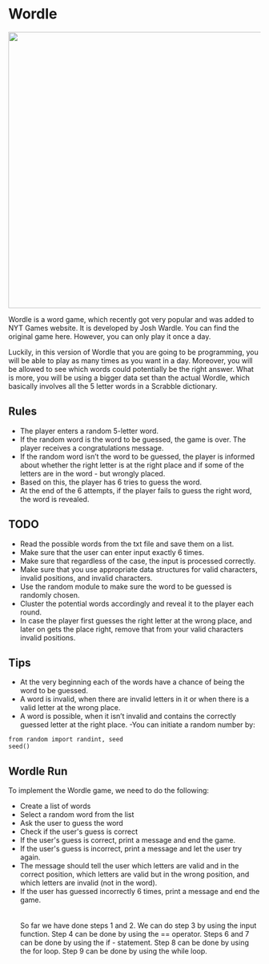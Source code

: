 # Wordle

<img src="https://cdn.vox-cdn.com/thumbor/ck_ZI2110VroIdMEu81i9Nrnr1Q=/0x0:1125x729/1200x628/filters:focal(563x365:564x366)/cdn.vox-cdn.com/uploads/chorus_asset/file/23162108/IMG_3664.jpg" width=550>

Wordle is a word game, which recently got very popular and was added to NYT Games website. It is developed by Josh Wardle. You can find the original game here. However, you can only play it once a day.

Luckily, in this version of Wordle that you are going to be programming, you will be able to play as many times as you want in a day. Moreover, you will be allowed to see which words could potentially be the right answer. What is more, you will be using a bigger data set than the actual Wordle, which basically involves all the 5 letter words in a Scrabble dictionary.


## Rules
- The player enters a random 5-letter word.
- If the random word is the word to be guessed, the game is over. The player receives a congratulations message.
- If the random word isn’t the word to be guessed, the player is informed about whether the right letter is at the right place and if some of the letters are in the word - but wrongly placed.<br>
- Based on this, the player has 6 tries to guess the word.
- At the end of the 6 attempts, if the player fails to guess the right word, the word is revealed.<br>

## TODO
- Read the possible words from the txt file and save them on a list.
- Make sure that the user can enter input exactly 6 times.
- Make sure that regardless of the case, the input is processed correctly.
- Make sure that you use appropriate data structures for valid characters, invalid positions, and invalid characters.
- Use the random module to make sure the word to be guessed is randomly chosen.
- Cluster the potential words accordingly and reveal it to the player each round.
- In case the player first guesses the right letter at the wrong place, and later on gets the place right, remove that from your valid characters invalid positions.

## Tips
- At the very beginning each of the words have a chance of being the word to be guessed.
- A word is invalid, when there are invalid letters in it or when there is a valid letter at the wrong place.
- A word is possible, when it isn’t invalid and contains the correctly guessed letter at the right place.
 -You can initiate a random number by:
```
from random import randint, seed
seed()
```

## Wordle Run
To implement the Wordle game, we need to do the following:

- Create a list of words
- Select a random word from the list
- Ask the user to guess the word
- Check if the user's guess is correct
- If the user's guess is correct, print a message and end the game.
- If the user's guess is incorrect, print a message and let the user try again.
- The message should tell the user which letters are valid and in the correct position, which letters are valid but in the wrong position, and which letters are invalid (not in the word).
- If the user has guessed incorrectly 6 times, print a message and end the game.<br>
<br><br>
So far we have done steps 1 and 2. We can do step 3 by using the input function. Step 4 can be done by using the == operator. Steps 6 and 7 can be done by using the if - statement. Step 8 can be done by using the for loop. Step 9 can be done by using the while loop.<br>
<br>
